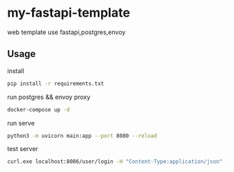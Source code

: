 # my-fastapi-template 


web template use fastapi,postgres,envoy


Usage
----
install
```sh
pip install -r requirements.txt
```
run postgres && envoy proxy
```sh
docker-compose up -d
```
run serve
```sh
python3 -m uvicorn main:app --port 8080 --reload
```
test server
```sh
curl.exe localhost:8086/user/login -H "Content-Type:application/json" -X POST -d '{\"username\":\"admin\",\"password\":\"password\"}'
```
